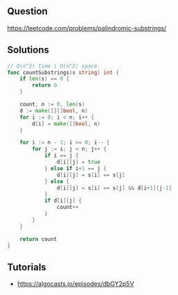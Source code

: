 ## Question

https://leetcode.com/problems/palindromic-substrings/

## Solutions

```go
// O(n^2) time | O(n^2) space
func countSubstrings(s string) int {
	if len(s) == 0 {
		return 0
	}

	count, n := 0, len(s)
	d := make([][]bool, n)
	for i := 0; i < n; i++ {
		d[i] = make([]bool, n)
	}

	for i := n - 1; i >= 0; i-- {
		for j := i; j < n; j++ {
			if i == j {
				d[i][j] = true
			} else if i+1 == j {
				d[i][j] = s[i] == s[j]
			} else {
				d[i][j] = s[i] == s[j] && d[i+1][j-1]
			}
			if d[i][j] {
				count++
			}
		}
	}

	return count
}
```

## Tutorials

- https://algocasts.io/episodes/dbGY2p5V
